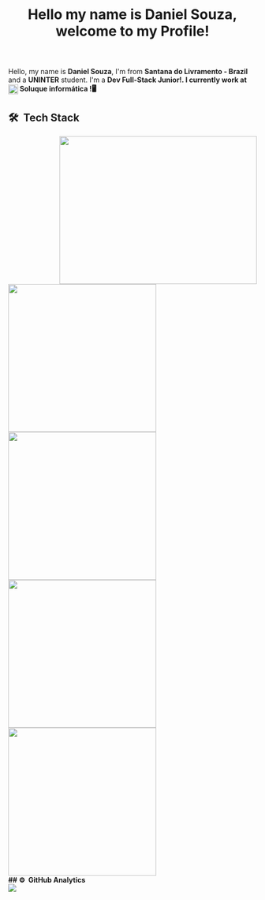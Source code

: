 <header>
    <H1>Hello my name is Daniel Souza, welcome to my Profile!</H1>  
</header>
<div>
    <p>Hello, my name is <b>Daniel Souza</b>, I'm from <b>Santana do Livramento - Brazil</b> and a <b>UNINTER</b> student. 
I'm a <b>Dev Full-Stack Junior!<b/>. I currently work at <span><img align="center" width="20" src="https://user-images.githubusercontent.com/88730920/158506237-196028d4-d8c9-449f-8075-d2ada14acf28.png"/> Soluque informática !</span>🖥️</p>
     
</div>
  

## 🛠 &nbsp;Tech Stack
<div>
    <img align="right" width="400px" height="300px" src="https://cdn.dribbble.com/users/214929/screenshots/4366947/dribbble-shot_6.gif"/>
    <img width="300px" src="https://user-images.githubusercontent.com/88730920/158503582-cc221fb5-b3d0-43bd-91c5-933f4b51aa93.png"/><br>
    <img width="300px" src="https://user-images.githubusercontent.com/88730920/158504686-81a4227f-679e-448b-abfe-9e626c9ed69a.png"/><br>
    <img width="300px" src="https://user-images.githubusercontent.com/88730920/158504403-83a903d3-4c67-474e-a167-b193e3b6a1c7.png"/><br>
    <img width="300px" src="https://user-images.githubusercontent.com/88730920/158503261-6d7204e6-7ec1-4315-96bf-d5e534f689db.png"/><br>
</div>
## ⚙️ &nbsp;GitHub Analytics
<div align="left">

<img src="https://github-readme-stats.vercel.app/api?username=MrHoss&show_icons=true&theme=midnight-purple&include_all_commits=true&count_private=true"/>

</div>
